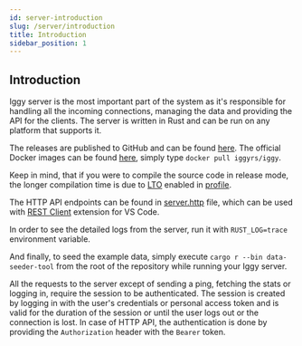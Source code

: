 ```yaml
---
id: server-introduction
slug: /server/introduction
title: Introduction
sidebar_position: 1
---
```


## Introduction

Iggy server is the most important part of the system as it's responsible for handling all the incoming connections, managing the data and providing the API for the clients. The server is written in Rust and can be run on any platform that supports it.

The releases are published to GitHub and can be found [here](https://github.com/iggy-rs/iggy/tags). The official Docker images can be found [here](https://hub.docker.com/r/iggyrs/iggy), simply type `docker pull iggyrs/iggy`.

Keep in mind, that if you were to compile the source code in release mode, the longer compilation time is due to [LTO](https://doc.rust-lang.org/rustc/linker-plugin-lto.html) enabled in [profile](https://github.com/iggy-rs/iggy/blob/master/Cargo.toml#L2).

The HTTP API endpoints can be found in [server.http](https://github.com/iggy-rs/iggy/blob/master/server/server.http) file, which can be used with [REST Client](https://marketplace.visualstudio.com/items?itemName=humao.rest-client) extension for VS Code.

In order to see the detailed logs from the server, run it with `RUST_LOG=trace` environment variable.

And finally, to seed the example data, simply execute `cargo r --bin data-seeder-tool` from the root of the repository while running your Iggy server.

All the requests to the server except of sending a ping, fetching the stats or logging in, require the session to be authenticated. The session is created by logging in with the user's credentials or personal access token and is valid for the duration of the session or until the user logs out or the connection is lost. In case of HTTP API, the authentication is done by providing the `Authorization` header with the `Bearer` token.
